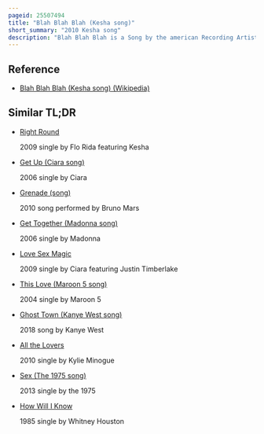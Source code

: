 ```yaml
---
pageid: 25507494
title: "Blah Blah Blah (Kesha song)"
short_summary: "2010 Kesha song"
description: "Blah Blah Blah is a Song by the american Recording Artist Kesha from her Debut Album Animal. Produced by Benny Blanco and co-written by Kesha Blanco Neon Hitch and sean Foreman it was released on january 29 2010 as the second single of the Album and features 3oh3! 3. Initial Writing of the Song took Place when Kesha, Blanco, Hitch and Foreman were discussing which Sex talked more and which one was more 'obnoxious. The Song is a midtempo Electropop Song that Speaks of Men the same Way they speak about Women in the Music Industry. The Lyrics depict a Woman who would rather have Sex than listen to a Man Speak and has blatant Come-Ons throughout the Song."
---
```


## Reference

- [Blah Blah Blah (Kesha song) (Wikipedia)](https://en.wikipedia.org/?curid=25507494)

## Similar TL;DR

- [Right Round](/tldr/en/right-round)

  2009 single by Flo Rida featuring Kesha

- [Get Up (Ciara song)](/tldr/en/get-up-ciara-song)

  2006 single by Ciara

- [Grenade (song)](/tldr/en/grenade-song)

  2010 song performed by Bruno Mars

- [Get Together (Madonna song)](/tldr/en/get-together-madonna-song)

  2006 single by Madonna

- [Love Sex Magic](/tldr/en/love-sex-magic)

  2009 single by Ciara featuring Justin Timberlake

- [This Love (Maroon 5 song)](/tldr/en/this-love-maroon-5-song)

  2004 single by Maroon 5

- [Ghost Town (Kanye West song)](/tldr/en/ghost-town-kanye-west-song)

  2018 song by Kanye West

- [All the Lovers](/tldr/en/all-the-lovers)

  2010 single by Kylie Minogue

- [Sex (The 1975 song)](/tldr/en/sex-the-1975-song)

  2013 single by the 1975

- [How Will I Know](/tldr/en/how-will-i-know)

  1985 single by Whitney Houston
